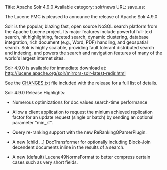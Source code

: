 Title: Apache Solr 4.9.0 Available
category: solr/news
URL: 
save_as: 

The Lucene PMC is pleased to announce the release of Apache Solr 4.9.0

Solr is the popular, blazing fast, open source NoSQL search platform
from the Apache Lucene project. Its major features include powerful
full-text search, hit highlighting, faceted search, dynamic
clustering, database integration, rich document (e.g., Word, PDF)
handling, and geospatial search.  Solr is highly scalable, providing
fault tolerant distributed search and indexing, and powers the search
and navigation features of many of the world's largest internet sites.

Solr 4.9.0 is available for immediate download at:
  <http://lucene.apache.org/solr/mirrors-solr-latest-redir.html>

See the [CHANGES.txt](/solr/4_9_0/changes/Changes.html)
file included with the release for a full list of details.

Solr 4.9.0 Release Highlights:

* Numerous optimizations for doc values search-time performance

* Allow a client application to request the minium achieved replication
  factor for an update request (single or batch) by sending an optional
  parameter "min_rf".

* Query re-ranking support with the new ReRankingQParserPlugin.

* A new [child ...] DocTransformer for optionally including Block-Join
  decendent documents inline in the results of a search.

* A new (default) Lucene49NormsFormat to better compress certain cases
  such as very short fields.


